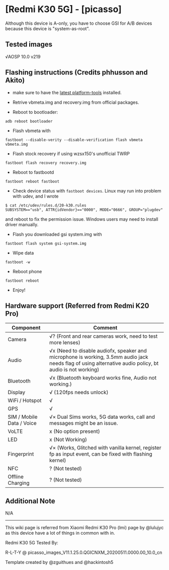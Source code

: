 # [Redmi K30 5G] - [picasso]

Although this device is A-only, you have to choose GSI for A/B devices because this device is "system-as-root". 

## Tested images
√AOSP 10.0 v219

## Flashing instructions (Credits phhusson and Akito)

- make sure to have the [latest platform-tools](https://developer.android.com/studio/run/win-usb) installed.

- Retrive vbmeta.img and recovery.img from official packages.

- Reboot to bootloader:
```
adb reboot bootloader
```
- Flash vbmeta with 
```
fastboot --disable-verity --disable-verification flash vbmeta vbmeta.img
``` 
- Flash stock recovery if using wzsx150's unofficial TWRP
```
fastboot flash recovery recovery.img
```
- Reboot to fastbootd
```
fastboot reboot fastboot
```
- Check device status with `fastboot devices`. Linux may run into problem with udev, and I wrote 
```
$ cat /etc/udev/rules.d/20-k30.rules
SUBSYSTEM=="usb", ATTR{idVendor}=="0000", MODE="0666", GROUP="plugdev"
```
and reboot to fix the permission issue. Windows users may need to install driver manually.

- Flash you downloaded gsi system.img with
```
fastboot flash system gsi-system.img
```
- Wipe data
```
fastboot -w
```
- Reboot phone
```
fastboot reboot
```
- Enjoy!
## Hardware support (Referred from Redmi K20 Pro)

| Component                 |      Comment                                              |
|---------------------------|-----------------------------------------------------------|
| Camera                    | √? (Front and rear cameras work, need to test more lenses) |
| Audio                     | √x (Need to disable audiofx, speaker and microphone is working,  3.5mm audio jack needs flag of using alternative audio policy, bt audio is not working) |
| Bluetooth                 | √x (Bluetooth keyboard works fine, Audio not working.) |
| Display                   | √ (120fps needs unlock) |
| WiFi / Hotspot            | √ |
| GPS                       | √ |
| SIM / Mobile Data / Voice | √× Dual Sims works, 5G data works, call and messages might be an issue. |
| VoLTE                     | x (No option present) |
| LED                       | x (Not Working) |
| Fingerprint               | √× (Works, Glitched with vanilla kernel, register fp as input event, can be fixed with flashing kernel) |
| NFC                       | ? (Not tested) |
| Offline Charging          | ? (Not tested)|

## Additional Note

N/A

---

This wiki page is referred from Xiaomi Redmi K30 Pro (lmi) page by @lulujyc as this device have a lot of things in common with in.

Redmi K30 5G Tested By: 

R-L-T-Y @ picasso_images_V11.1.25.0.QGICNXM_20200511.0000.00_10.0_cn

Template created by @zguithues and @hackintosh5